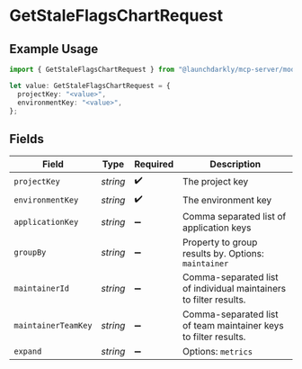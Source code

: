 # GetStaleFlagsChartRequest

## Example Usage

```typescript
import { GetStaleFlagsChartRequest } from "@launchdarkly/mcp-server/models/operations";

let value: GetStaleFlagsChartRequest = {
  projectKey: "<value>",
  environmentKey: "<value>",
};
```

## Fields

| Field                                                             | Type                                                              | Required                                                          | Description                                                       |
| ----------------------------------------------------------------- | ----------------------------------------------------------------- | ----------------------------------------------------------------- | ----------------------------------------------------------------- |
| `projectKey`                                                      | *string*                                                          | :heavy_check_mark:                                                | The project key                                                   |
| `environmentKey`                                                  | *string*                                                          | :heavy_check_mark:                                                | The environment key                                               |
| `applicationKey`                                                  | *string*                                                          | :heavy_minus_sign:                                                | Comma separated list of application keys                          |
| `groupBy`                                                         | *string*                                                          | :heavy_minus_sign:                                                | Property to group results by. Options: `maintainer`               |
| `maintainerId`                                                    | *string*                                                          | :heavy_minus_sign:                                                | Comma-separated list of individual maintainers to filter results. |
| `maintainerTeamKey`                                               | *string*                                                          | :heavy_minus_sign:                                                | Comma-separated list of team maintainer keys to filter results.   |
| `expand`                                                          | *string*                                                          | :heavy_minus_sign:                                                | Options: `metrics`                                                |